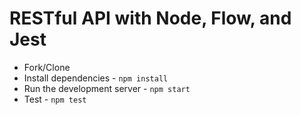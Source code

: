 # RESTful API with Node, Flow, and Jest

* Fork/Clone
* Install dependencies - `npm install`
* Run the development server - `npm start`
* Test - `npm test`
